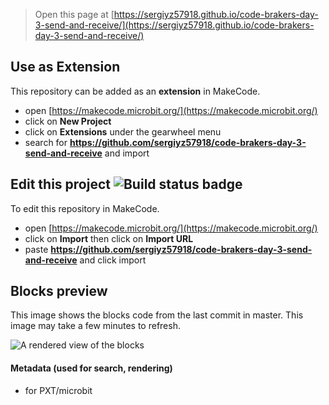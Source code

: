 
> Open this page at [https://sergiyz57918.github.io/code-brakers-day-3-send-and-receive/](https://sergiyz57918.github.io/code-brakers-day-3-send-and-receive/)

## Use as Extension

This repository can be added as an **extension** in MakeCode.

* open [https://makecode.microbit.org/](https://makecode.microbit.org/)
* click on **New Project**
* click on **Extensions** under the gearwheel menu
* search for **https://github.com/sergiyz57918/code-brakers-day-3-send-and-receive** and import

## Edit this project ![Build status badge](https://github.com/sergiyz57918/code-brakers-day-3-send-and-receive/workflows/MakeCode/badge.svg)

To edit this repository in MakeCode.

* open [https://makecode.microbit.org/](https://makecode.microbit.org/)
* click on **Import** then click on **Import URL**
* paste **https://github.com/sergiyz57918/code-brakers-day-3-send-and-receive** and click import

## Blocks preview

This image shows the blocks code from the last commit in master.
This image may take a few minutes to refresh.

![A rendered view of the blocks](https://github.com/sergiyz57918/code-brakers-day-3-send-and-receive/raw/master/.github/makecode/blocks.png)

#### Metadata (used for search, rendering)

* for PXT/microbit
<script src="https://makecode.com/gh-pages-embed.js"></script><script>makeCodeRender("{{ site.makecode.home_url }}", "{{ site.github.owner_name }}/{{ site.github.repository_name }}");</script>
